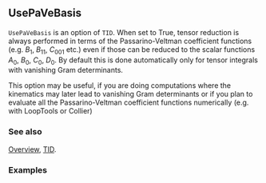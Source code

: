 ## UsePaVeBasis

`UsePaVeBasis` is an option of `TID`. When set to True, tensor reduction is always performed in terms of the Passarino-Veltman coefficient functions (e.g. $B_1$, $B_{11}$, $C_{001}$ etc.) even if those can be reduced to the scalar functions $A_0$, $B_0$, $C_0$, $D_0$. By default this is done automatically only for tensor integrals with vanishing Gram determinants.

This option may be useful, if you are doing computations where the kinematics may later lead to vanishing Gram determinants or if you plan to evaluate all the Passarino-Veltman coefficient functions numerically (e.g. with LoopTools or Collier)

### See also

[Overview](Extra/FeynCalc.md), [TID](TID.md).

### Examples